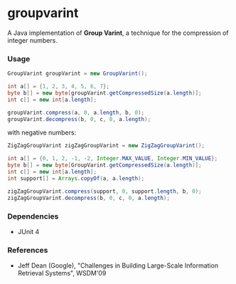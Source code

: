 groupvarint
===========

A Java implementation of **Group Varint**, a technique for the compression of integer numbers. 

### Usage
```java
GroupVarint groupVarint = new GroupVarint();

int a[] = {1, 2, 3, 4, 5, 6, 7};
byte b[] = new byte[groupVarint.getCompressedSize(a.length)];
int c[] = new int[a.length];

groupVarint.compress(a, 0, a.length, b, 0);
groupVarint.decompress(b, 0, c, 0, a.length);
```
with negative numbers:
```java
ZigZagGroupVarint zigZagGroupVarint = new ZigZagGroupVarint();

int a[] = {0, 1, 2, -1, -2, Integer.MAX_VALUE, Integer.MIN_VALUE};
byte b[] = new byte[GroupVarint.getCompressedSize(a.length)];
int c[] = new int[a.length];
int support[] = Arrays.copyOf(a, a.length);

zigZagGroupVarint.compress(support, 0, support.length, b, 0);
zigZagGroupVarint.decompress(b, 0, c, 0, a.length);
```

### Dependencies 
* JUnit 4

### References
* Jeff Dean (Google), "Challenges in Building Large-Scale Information Retrieval Systems", WSDM'09

